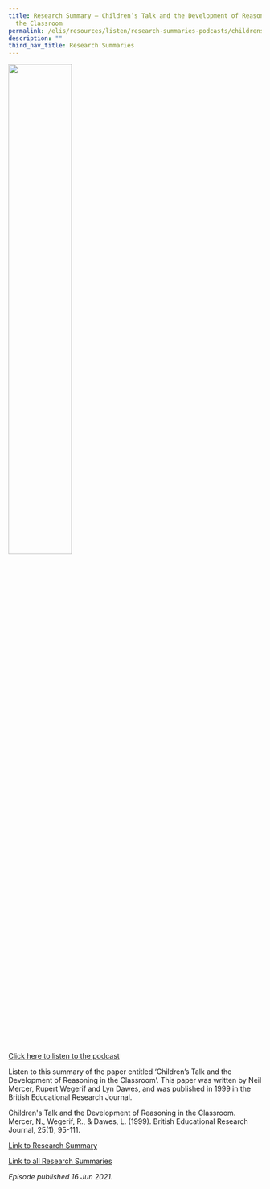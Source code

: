 ```yaml
---
title: Research Summary ― Children’s Talk and the Development of Reasoning in
  the Classroom
permalink: /elis/resources/listen/research-summaries-podcasts/childrens-talk-and-reasoning/
description: ""
third_nav_title: Research Summaries
---
```

<img src="/images/Children’s%20Talk%20and%20the%20Development%20of%20Reasoning%20in%20the%20Classroom.png" style="width:50%">
		 
<a href="https://open.spotify.com/episode/6XTpA6aYSaPVDXMZTy2R91">Click here to listen to the podcast</a>

Listen to this summary of the paper entitled ‘Children’s Talk and the Development of Reasoning in the Classroom’. This paper was written by Neil Mercer, Rupert Wegerif and Lyn Dawes, and was published in 1999 in the British Educational Research Journal.

  
Children's Talk and the Development of Reasoning in the Classroom. Mercer, N., Wegerif, R., &amp; Dawes, L. (1999). British Educational Research Journal, 25(1), 95-111.  
  
[Link to Research Summary](https://elis.moe.edu.sg/elis/resources/read/research-summaries/speaking-and-representing/childrens-talk-and-reasoning)  

[Link to all Research Summaries](https://elis.moe.edu.sg/elis/resources/read/research-summaries)  

<em>Episode published 16 Jun 2021.</em>
